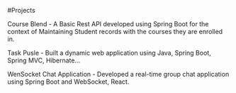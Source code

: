 #Projects

Course Blend - A Basic Rest API developed using Spring Boot for the context of Maintaining Student records with the courses they are enrolled in.

Task Pusle - Built a dynamic web application using Java, Spring Boot, Spring MVC, Hibernate...

WenSocket Chat Application - Developed a real-time group chat application using Spring Boot and WebSocket, React.

